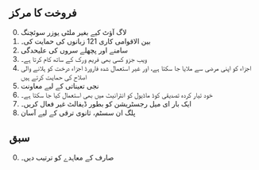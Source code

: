## فروخت کا مرکز

0. لاگ آؤٹ کیے بغیر ملٹی یوزر سوئچنگ
1. بین الاقوامی کاری 121 زبانوں کی حمایت کی۔
2. سامنے اور پچھلے سروں کی علیحدگی
3. ویب جزو کسی بھی فریم ورک کے ساتھ کام کرتا ہے۔
4. اجزاء کو اپنی مرضی سے ملایا جا سکتا ہے، اور غیر استعمال شدہ فارورڈ اجزاء درخت کو ہلانے والی اصلاح کی حمایت کرتے ہیں
5. نجی تعیناتی کے لیے معاونت
6. خود تیار کردہ تصدیقی کوڈ ماڈیول کو انٹرانیٹ میں بھی استعمال کیا جا سکتا ہے۔
7. ایک بار ای میل رجسٹریشن کو بطور ڈیفالٹ غیر فعال کریں۔
8. پلگ ان سسٹم، ثانوی ترقی کے لیے آسان

## سبق

0. صارف کے معاہدے کو ترتیب دیں۔